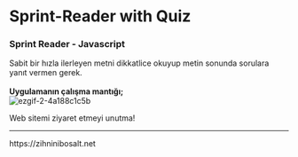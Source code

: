 # Sprint-Reader with Quiz
### Sprint Reader - Javascript

Sabit bir hızla ilerleyen metni dikkatlice okuyup metin sonunda sorulara yanıt vermen gerek.
<br><br>
<b>Uygulamanın çalışma mantığı;</b><br>
![ezgif-2-4a188c1c5b](https://user-images.githubusercontent.com/81859164/192768469-66cf4082-91e4-4630-9d93-744985ed668b.gif)



Web sitemi ziyaret etmeyi unutma!
<hr>
https://zihninibosalt.net
